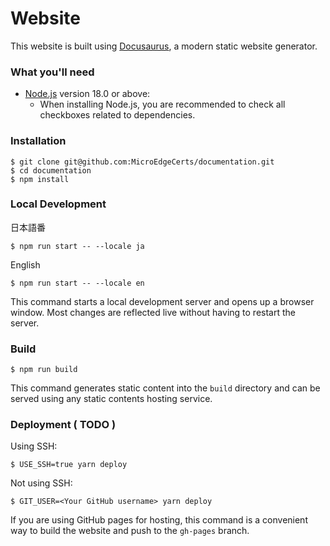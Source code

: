 # Website

This website is built using [Docusaurus](https://docusaurus.io/), a modern static website generator.


### What you'll need

- [Node.js](https://nodejs.org/en/download/) version 18.0 or above:
  - When installing Node.js, you are recommended to check all checkboxes related to dependencies.

### Installation

```
$ git clone git@github.com:MicroEdgeCerts/documentation.git
$ cd documentation
$ npm install
```

### Local Development

日本語番
```
$ npm run start -- --locale ja
```
English
```
$ npm run start -- --locale en
```


This command starts a local development server and opens up a browser window. Most changes are reflected live without having to restart the server.

### Build

```
$ npm run build
```

This command generates static content into the `build` directory and can be served using any static contents hosting service.



### Deployment ( TODO )

Using SSH:

```
$ USE_SSH=true yarn deploy
```

Not using SSH:

```
$ GIT_USER=<Your GitHub username> yarn deploy
```

If you are using GitHub pages for hosting, this command is a convenient way to build the website and push to the `gh-pages` branch.


